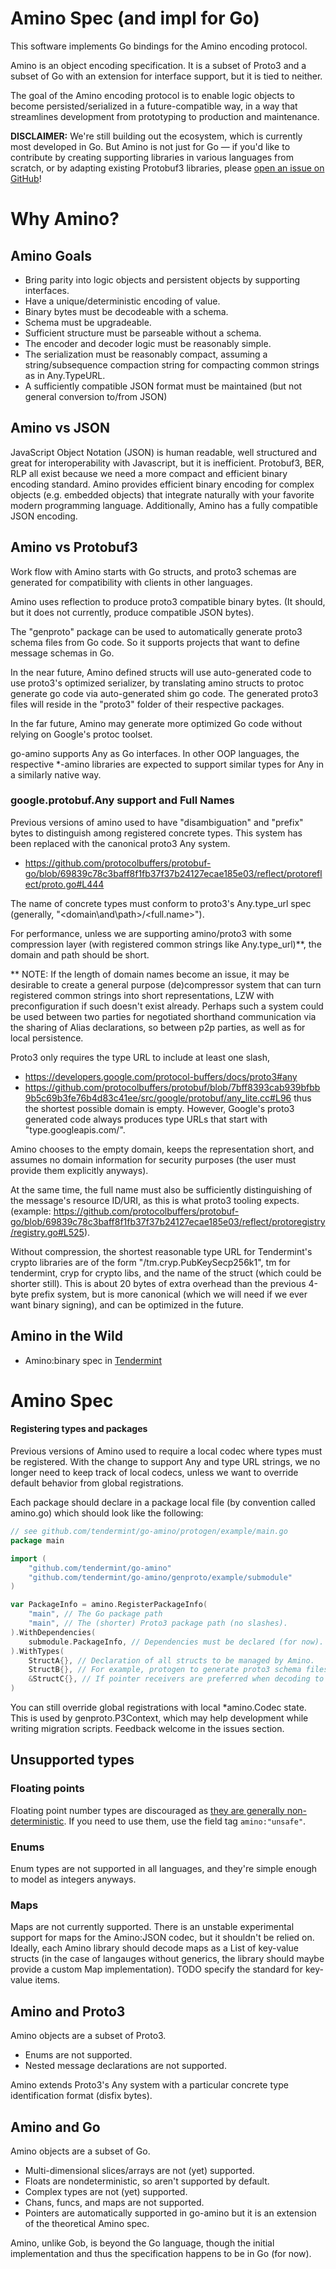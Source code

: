 # Amino Spec (and impl for Go)

This software implements Go bindings for the Amino encoding protocol.

Amino is an object encoding specification. It is a subset of Proto3 and a
subset of Go with an extension for interface support, but it is tied to
neither.

The goal of the Amino encoding protocol is to enable logic objects to become
persisted/serialized in a future-compatible way, in a way that streamlines
development from prototyping to production and maintenance.

**DISCLAIMER:** We're still building out the ecosystem, which is currently most
developed in Go.  But Amino is not just for Go — if you'd like to contribute by
creating supporting libraries in various languages from scratch, or by adapting
existing Protobuf3 libraries, please [open an issue on
GitHub](https://github.com/tendermint/go-amino/issues)!

# Why Amino?

## Amino Goals

* Bring parity into logic objects and persistent objects
  by supporting interfaces.
* Have a unique/deterministic encoding of value.
* Binary bytes must be decodeable with a schema.
* Schema must be upgradeable.
* Sufficient structure must be parseable without a schema.
* The encoder and decoder logic must be reasonably simple.
* The serialization must be reasonably compact, assuming
  a string/subsequence compaction string for compacting common strings
  as in Any.TypeURL.
* A sufficiently compatible JSON format must be maintained (but not general
  conversion to/from JSON)

## Amino vs JSON

JavaScript Object Notation (JSON) is human readable, well structured and great
for interoperability with Javascript, but it is inefficient.  Protobuf3, BER,
RLP all exist because we need a more compact and efficient binary encoding
standard.  Amino provides efficient binary encoding for complex objects (e.g.
embedded objects) that integrate naturally with your favorite modern
programming language. Additionally, Amino has a fully compatible JSON encoding.

## Amino vs Protobuf3

Work flow with Amino starts with Go structs, and proto3 schemas are generated
for compatibility with clients in other languages.

Amino uses reflection to produce proto3 compatible binary bytes.
(It should, but it does not currently, produce compatible JSON bytes).

The "genproto" package can be used to automatically generate proto3 schema
files from Go code. So it supports projects that want to define message schemas
in Go.

In the near future, Amino defined structs will use auto-generated code to
use proto3's optimized serializer, by translating amino structs to
protoc generate go code via auto-generated shim go code.  The generated proto3
files will reside in the "proto3" folder of their respective packages.

In the far future, Amino may generate more optimized Go code without relying on
Google's protoc toolset.

go-amino supports Any as Go interfaces.  In other OOP languages, the respective
\*-amino libraries are expected to support similar types for Any in a similarly
native way.

### google.protobuf.Any support and Full Names

Previous versions of amino used to have "disambiguation" and "prefix" bytes
to distinguish among registered concrete types.  This system has been
replaced with the canonical proto3 Any system.

* https://github.com/protocolbuffers/protobuf-go/blob/69839c78c3baff8f1fb37f37b24127ecae185e03/reflect/protoreflect/proto.go#L444

The name of concrete types must conform to proto3's
Any.type\_url spec (generally, "\<domain\and\path\>/\<full.name\>").

For performance, unless we are supporting amino/proto3 with some compression
layer (with registered common strings like Any.type\_url)\*\*, the domain and
path should be short.

\*\* NOTE: If the length of domain names become an issue, it may be desirable to
create a general purpose (de)compressor system that can turn registered common
strings into short representations, LZW with preconfiguration if such doesn't exist already.
Perhaps such a system could be used between two parties for negotiated
shorthand communication via the sharing of Alias declarations, so between p2p
parties, as well as for local persistence.

Proto3 only requires the type URL to include at least one slash,
* https://developers.google.com/protocol-buffers/docs/proto3#any
* https://github.com/protocolbuffers/protobuf/blob/7bff8393cab939bfbb9b5c69b3fe76b4d83c41ee/src/google/protobuf/any_lite.cc#L96
thus the shortest possible domain is empty. However, Google's proto3 generated code
always produces type URLs that start with "type.googleapis.com/".

Amino chooses to the empty domain, keeps the representation short, and assumes
no domain information for security purposes (the user must provide them
explicitly anyways).

At the same time, the full name must also be sufficiently distinguishing of the
message's resource ID/URI, as this is what proto3 tooling expects.  (example:
https://github.com/protocolbuffers/protobuf-go/blob/69839c78c3baff8f1fb37f37b24127ecae185e03/reflect/protoregistry/registry.go#L525).

Without compression, the shortest reasonable type URL for Tendermint's crypto
libraries are of the form "/tm.cryp.PubKeySecp256k1", tm for tendermint, cryp
for crypto libs, and the name of the struct (which could be shorter still).
This is about 20 bytes of extra overhead than the previous 4-byte prefix
system, but is more canonical (which we will need if we ever want binary
signing), and can be optimized in the future.


## Amino in the Wild

* Amino:binary spec in [Tendermint](
https://github.com/tendermint/tendermint/blob/master/docs/spec/blockchain/encoding.md)


# Amino Spec

#### Registering types and packages

Previous versions of Amino used to require a local codec where types must be
registered.  With the change to support Any and type URL strings,
we no longer need to keep track of local codecs, unless we want to override
default behavior from global registrations.

Each package should declare in a package local file (by convention called amino.go)
which should look like the following:

```go
// see github.com/tendermint/go-amino/protogen/example/main.go
package main

import (
	"github.com/tendermint/go-amino"
	"github.com/tendermint/go-amino/genproto/example/submodule"
)

var PackageInfo = amino.RegisterPackageInfo(
	"main", // The Go package path
	"main", // The (shorter) Proto3 package path (no slashes).
).WithDependencies(
	submodule.PackageInfo, // Dependencies must be declared (for now).
).WithTypes(
	StructA{}, // Declaration of all structs to be managed by Amino.
	StructB{}, // For example, protogen to generate proto3 schema files.
	&StructC{}, // If pointer receivers are preferred when decoding to interfaces.
)
```

You can still override global registrations with local \*amino.Codec state.
This is used by genproto.P3Context, which may help development while writing
migration scripts.  Feedback welcome in the issues section.

## Unsupported types

### Floating points
Floating point number types are discouraged as [they are generally
non-deterministic](http://gafferongames.com/networking-for-game-programmers/floating-point-determinism/).
If you need to use them, use the field tag `amino:"unsafe"`.

### Enums
Enum types are not supported in all languages, and they're simple enough to
model as integers anyways.

### Maps
Maps are not currently supported.  There is an unstable experimental support
for maps for the Amino:JSON codec, but it shouldn't be relied on.  Ideally,
each Amino library should decode maps as a List of key-value structs (in the
case of langauges without generics, the library should maybe provide a custom
Map implementation).  TODO specify the standard for key-value items.

## Amino and Proto3

Amino objects are a subset of Proto3.
* Enums are not supported.
* Nested message declarations are not supported.

Amino extends Proto3's Any system with a particular concrete type
identification format (disfix bytes).

## Amino and Go 

Amino objects are a subset of Go.
* Multi-dimensional slices/arrays are not (yet) supported.
* Floats are nondeterministic, so aren't supported by default.
* Complex types are not (yet) supported.
* Chans, funcs, and maps are not supported.
* Pointers are automatically supported in go-amino but it is an extension of
  the theoretical Amino spec.

Amino, unlike Gob, is beyond the Go language, though the initial implementation
and thus the specification happens to be in Go (for now).
